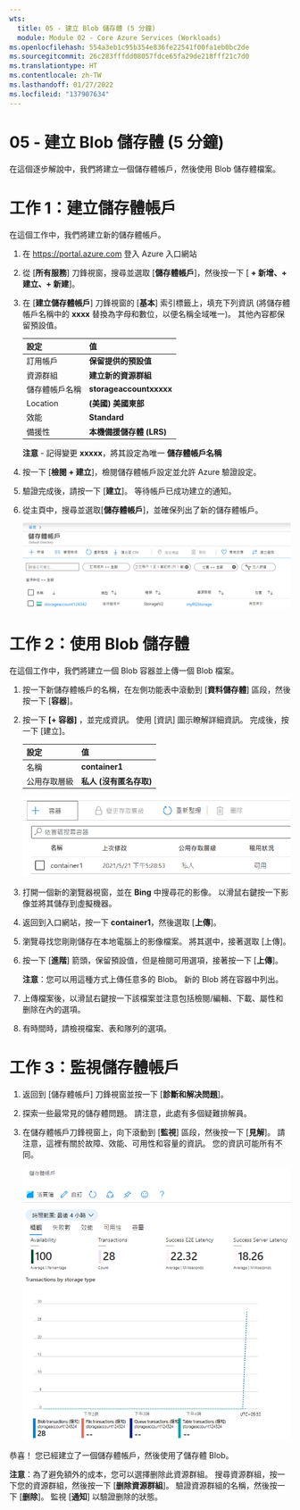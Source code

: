 ```yaml
---
wts:
  title: 05 - 建立 Blob 儲存體 (5 分鐘)
  module: Module 02 - Core Azure Services (Workloads)
ms.openlocfilehash: 554a3eb1c95b354e836fe22541f00fa1eb0bc2de
ms.sourcegitcommit: 26c283fffdd08057fdce65fa29de218fff21c7d0
ms.translationtype: HT
ms.contentlocale: zh-TW
ms.lasthandoff: 01/27/2022
ms.locfileid: "137907634"
---
```

# <a name="05---create-blob-storage-5-min"></a>05 - 建立 Blob 儲存體 (5 分鐘)

在這個逐步解說中，我們將建立一個儲存體帳戶，然後使用 Blob 儲存體檔案。

# <a name="task-1-create-a-storage-account"></a>工作 1：建立儲存體帳戶 

在這個工作中，我們將建立新的儲存體帳戶。 

1. 在 <a href="https://portal.azure.com" target="_blank"><span style="color: #0066cc;" color="#0066cc">https://portal.azure.com</span></a> 登入 Azure 入口網站

2. 從 [**所有服務**] 刀鋒視窗，搜尋並選取 [**儲存體帳戶**]，然後按一下 [ **+ 新增、+ 建立、+ 新建**]。 

3. 在 [**建立儲存體帳戶**] 刀鋒視窗的 [**基本**] 索引標籤上，填充下列資訊 (將儲存體帳戶名稱中的 **xxxx** 替換為字母和數位，以便名稱全域唯一)。 其他內容都保留預設值。

    | 設定 | 值 | 
    | --- | --- |
    | 訂用帳戶 | **保留提供的預設值** |
    | 資源群組 | **建立新的資源群組** |
    | 儲存體帳戶名稱 | **storageaccountxxxxx** |
    | Location | **(美國) 美國東部**  |
    | 效能 | **Standard** |
    | 備援性 | **本機備援儲存體 (LRS)** |
    
    **注意** - 記得變更 **xxxxx**，將其設定為唯一 **儲存體帳戶名稱**

5. 按一下 [**檢閱 + 建立**]，檢閱儲存體帳戶設定並允許 Azure 驗證設定。 

6. 驗證完成後，請按一下 [**建立**]。 等待帳戶已成功建立的通知。 

7. 從主頁中，搜尋並選取[**儲存體帳戶**]，並確保列出了新的儲存體帳戶。

    ![Azure 入口網站中新建立的儲存體帳戶的螢幕擷取畫面。](../images/0401.png)

# <a name="task-2-work-with-blob-storage"></a>工作 2：使用 Blob 儲存體

在這個工作中，我們將建立一個 Blob 容器並上傳一個 Blob 檔案。 

1. 按一下新儲存體帳戶的名稱，在左側功能表中滾動到 [**資料儲存體**] 區段，然後按一下 [**容器**]。

2. 按一下 **[+ 容器]** ，並完成資訊。 使用 [資訊] 圖示瞭解詳細資訊。 完成後，按一下 [建立]。


    | 設定 | 值 |
    | --- | --- |
    | 名稱 | **container1**  |
    | 公用存取層級| **私人 (沒有匿名存取)** |
  

    ![Azure 入口網站中儲存體帳戶中新建立的 Blob 容器的螢幕擷取畫面。](../images/0402.png)

4. 打開一個新的瀏覽器視窗，並在 **Bing** 中搜尋花的影像。 以滑鼠右鍵按一下影像並將其儲存到虛擬機器。 

6. 返回到入口網站，按一下 **container1**，然後選取 [**上傳**]。

5. 瀏覽尋找您剛剛儲存在本地電腦上的影像檔案。 將其選中，接著選取 [上傳]。

   
6. 按一下 [**進階**] 箭頭，保留預設值，但是檢閱可用選項，接著按一下 [**上傳**]。

    **注意**：您可以用這種方式上傳任意多的 Blob。 新的 Blob 將在容器中列出。

7. 上傳檔案後，以滑鼠右鍵按一下該檔案並注意包括檢閱/編輯、下載、屬性和删除在內的選項。 

8. 有時間時，請檢視檔案、表和隊列的選項。

# <a name="task-3-monitor-the-storage-account"></a>工作 3：監視儲存體帳戶

1. 返回到 [儲存體帳戶] 刀鋒視窗並按一下 [**診斷和解决問題**]。 

2. 探索一些最常見的儲存體問題。 請注意，此處有多個疑難排解員。

3. 在儲存體帳戶刀鋒視窗上，向下滾動到 [**監視**] 區段，然後按一下 [**見解**]。 請注意，這裡有關於故障、效能、可用性和容量的資訊。 您的資訊可能所有不同。

    ![儲存體帳戶 [見解] 頁面的螢幕擷取畫面。](../images/0403.PNG)

恭喜！ 您已經建立了一個儲存體帳戶，然後使用了儲存體 Blob。

**注意**：為了避免額外的成本，您可以選擇删除此資源群組。 搜尋資源群組，按一下您的資源群組，然後按一下 [**删除資源群組**]。 驗證資源群組的名稱，然後按一下 [**删除**]。 監視 [**通知**] 以驗證删除的狀態。
